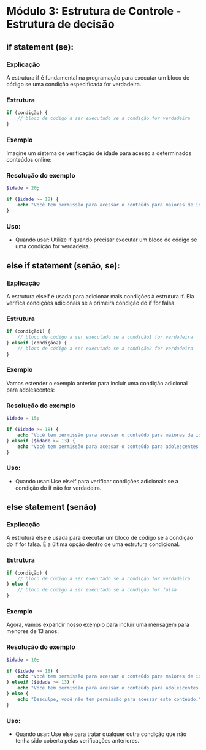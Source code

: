 # Módulo 3: Estrutura de Controle - Estrutura de decisão

## if statement (se):

### Explicação
A estrutura if é fundamental na programação para executar um bloco de código se uma condição especificada for verdadeira.

### Estrutura 
```php
if (condição) {
    // bloco de código a ser executado se a condição for verdadeira
}
```
### Exemplo
Imagine um sistema de verificação de idade para acesso a determinados conteúdos online:

### Resolução do exemplo
```php
$idade = 20;

if ($idade >= 18) {
    echo "Você tem permissão para acessar o conteúdo para maiores de idade.";
}
```
### Uso:
- Quando usar: Utilize if quando precisar executar um bloco de código se uma condição for verdadeira.

## else if statement (senão, se):

### Explicação
A estrutura elseif é usada para adicionar mais condições à estrutura if. Ela verifica condições adicionais se a primeira condição do if for falsa.

### Estrutura
```php
if (condição1) {
    // bloco de código a ser executado se a condição1 for verdadeira
} elseif (condição2) {
    // bloco de código a ser executado se a condição2 for verdadeira
}

```
### Exemplo
Vamos estender o exemplo anterior para incluir uma condição adicional para adolescentes:

### Resolução do exemplo
```php
$idade = 15;

if ($idade >= 18) {
    echo "Você tem permissão para acessar o conteúdo para maiores de idade.";
} elseif ($idade >= 13) {
    echo "Você tem permissão para acessar o conteúdo para adolescentes.";
}
```
### Uso:
- Quando usar: Use elseif para verificar condições adicionais se a condição do if não for verdadeira.

## else statement (senão)

### Explicação
A estrutura else é usada para executar um bloco de código se a condição do if for falsa. É a última opção dentro de uma estrutura condicional.

### Estrutura
```php
if (condição) {
    // bloco de código a ser executado se a condição for verdadeira
} else {
    // bloco de código a ser executado se a condição for falsa
}
```
### Exemplo
Agora, vamos expandir nosso exemplo para incluir uma mensagem para menores de 13 anos:

### Resolução do exemplo
```php
$idade = 10;

if ($idade >= 18) {
    echo "Você tem permissão para acessar o conteúdo para maiores de idade.";
} elseif ($idade >= 13) {
    echo "Você tem permissão para acessar o conteúdo para adolescentes.";
} else {
    echo "Desculpe, você não tem permissão para acessar este conteúdo.";
}

```
### Uso:
- Quando usar: Use else para tratar qualquer outra condição que não tenha sido coberta pelas verificações anteriores.
